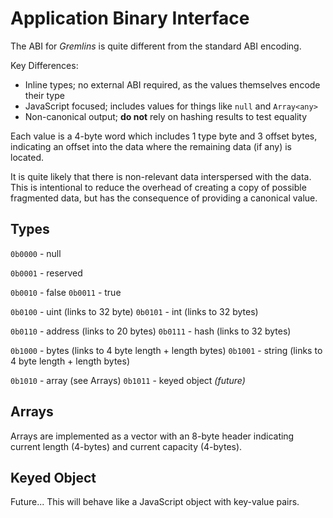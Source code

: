 Application Binary Interface
============================

The ABI for *Gremlins* is quite different from the standard ABI
encoding.

Key Differences:

- Inline types; no external ABI required, as the values themselves encode their type
- JavaScript focused; includes values for things like `null` and `Array<any>`
- Non-canonical output; **do not** rely on hashing results to test equality


Each value is a 4-byte word which includes 1 type byte and 3 offset bytes,
indicating an offset into the data where the remaining data (if any) is
located.

It is quite likely that there is non-relevant data interspersed with
the data. This is intentional to reduce the overhead of creating a
copy of possible fragmented data, but has the consequence of providing
a canonical value.


Types
-----

`0b0000` - null

`0b0001` - reserved

`0b0010` - false
`0b0011` - true

`0b0100` - uint (links to 32 byte)
`0b0101` - int (links to 32 bytes)

`0b0110` - address (links to 20 bytes)
`0b0111` - hash (links to 32 bytes)

`0b1000` - bytes (links to 4 byte length + length bytes)
`0b1001` - string (links to 4 byte length + length bytes)

`0b1010` - array (see Arrays)
`0b1011` - keyed object *(future)*


Arrays
------

Arrays are implemented as a vector with an 8-byte header indicating
current length (4-bytes) and current capacity (4-bytes).


Keyed Object
------------

Future... This will behave like a JavaScript object with key-value
pairs.
